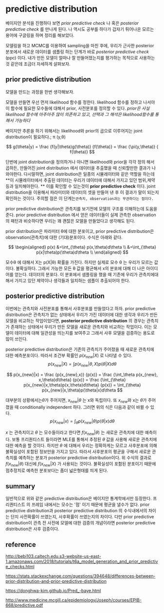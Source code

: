 # predictive distribution



베이지안 분석을 진행하다 보면 *prior predictive check*  나 혹은 *posterior predictive check* 를 만나게 된다. 나 역시도 공부를 하다가 갑자기 튀어나온 모르는 용어에 구글링을 하며 정리를 해보았다. 

 모델링을 하고 MCMC를 이용하여 sampling을 마친 후에, 우리가 근사한 posterior 분포에서 새로운 데이터를 샘플링 하는 단계가 바로 *posterior predictive check* (ppc) 이다. 내가 만든 모델이 얼마나 잘 만들어졌는지를 평가하는 목적으로 사용하는 것 같은데 조금더 자세하게 살펴보자.







## prior predictive distribution

 

모델을 만드는 과정을 한번 생각해보자. 

모델을 만들면 우선 먼저 likelihood 함수를 정한다. likelihood 함수를 정하고 나서야 이 함수에 필요한 모수들에 대해서 prior, 사전분포를 정의할 수 있다. *prior은 사실 likelihood 함수에 아주아주 많이 의존하고 있고, 선택과 그 해석은 likelihood함수를 통해서 가능하다* 

베이지안 추론을 하기 위해서는 likelihood와 prior의 곱으로 이루어지는 joint distribution이 필요하다.; &pi; (y,&theta;)


$$
g(\theta|y) = \frac {f(y|\theta)g(\theta)} {f(\theta)} = \frac {\pi(y,\theta)} { f(\theta)}
$$


단번에 joint distribution을 정의하거나 아니면 likelihood와 prior을 각각 정의 해서 곱하든, 만들어진 joint distribution 에서 데이터을 추출했을 때 신뢰할만한 결과가 나와야한다. 다시말하면,  joint distribution은 일종의 시뮬레이터와 같은 역할을 하는데 **이 시뮬레이터에서 추출된 데이터는 우리가 데이터에 대해서 가지고 있던 범위,제약 등과 일치해야한다. ** 이를 확인할 수 있는것이 **prior predictive check** 이다. joint distribution을 이용해서 파라미터와 데이터의 셋을 만들어 낸 후 이 결과가 말이 되는지 확인하는 것이다. 주의할 점은 이 단계는`관측치, observation과는 무관하다는 점이다.`

prior predictive distribution은 관측치를 보기전에 모델의 구조를 이해하는데 도움을 준다. prior predictive distribution 에서 얻은 데이터들이 실제 관측한 observation의 패턴과 비슷하다면 우리는 꽤 괜찮은 모델을 만들었다고 생각해도 된다. 

prior distribution은 파라미터 &theta;에 대한 분포이고, prior predictive distribution은 observation(관측치)에 대한 (기대)분포이다. 수식은 아래와 같다.



$$
\begin{aligned}
p(x) &=\int_{\theta} p(x,\theta)d\theta \\
	 &=\int_{\theta} p(x|\theta)p(\theta)d\theta \\
\end{aligned}
$$


모수&theta; 에 대해서 X는 p(X|&theta;) 확률을 가진다. 하지만 실제로 모수 &theta; 는 우리가 모르는 값이다. 불확실하다.  그래서 가능한 모든 &theta; 값을 평균해서 x의 분포에 대해 더 나은 아이디어를 얻는다. 데이터의 분포다. 이 분포에서 샘플링을 했을 때 기존에 우리가 관측치에대해서 가지고 있던 제약이나 생각들과 일치하는 샘플이 추출되어야 한다.  







## posterior predictive distribution



이번에는 관측치와 사전분포를 통해서 사후분포를 만들었다고 하자.  prior predictive distribution은 관측치가 없는 상태에서 우리가 가진 데이터에 대한 생각과 우리가 만든 모델을 비교하는 작업이었다면, **posterior predictive distribution** 의 경우는 관측치가 존재하는 상태에서 우리가 만든 모델을 새로운 관측치와 비교하는 작업이다. 이는 모델이 데이터에 대해 일관성을 띄는지를 보여주고 그래서 사후 모델을 검증하는 용도로 많이 쓰인다.

posterior predictive distribution은 기존의 관측치가 주어졌을 때 새로운 관측치에 대한 예측분포이다. 따라서 조건부 확률인 $p(x_{new}|X)$ 로 나타낼 수 있다.
$$
p(x_{new}|X) = \int p(x_{new}|\theta,X)p(\theta|X)d\theta
$$

$$
p(x_{new}|x) = \frac {p(x_{new},x)} {p(x)}  
= \frac {\int_\theta p(x_{new}, x,\theta)d\theta} {p(x)}  
= \frac {\int_{\theta} p(x_{new}|x,\theta)p(x,\theta)d\theta} {p(x)}
= \int_{\theta} p(x_{new}|x,\theta)p(\theta|x)d\theta
$$



대부분의 상황에서는$\theta$가 주어지면, $x_{new}|\theta$ 는 x와 독립이다. 또  $x_{new}$와 x는 $\theta$가 주어졌을 때 conditionally independent 하다. 그러면 위의 식은 다음과 같이 바뀔 수 있다.
$$
p(x_{new}|x) = \int_{\theta}  p(x_{new}|\theta)p(\theta|x)d\theta
$$



$x$ 는 관측치이고 $\theta$ 는 모수들이라고 한다면 $f(x_{new}|\theta)$ 는 새로운 관측치에 대한 예측이다. 보통 프리퀀티스트 들이라면 MLE를 통해서 추정된 $\theta$ 값을 사용해 새로운 관측치에대한 예측을 할 것이다. 하지만 $\theta$ 에 대해서 우리는 정확하게는 모르고 사후분포에 의해 불확실성이 포함된 정보만을 가지고 있다. 따라서 사후분포의 평균을 구해서 새로운 관측치를 예측하는 분포가 posterior predictive distribution이다. 위 수식의 결과로  $f(x_{new}|\theta)$  대신에 $f(x_{new}|X)$ 가 사용되는 것이다. 불확실성이 포함된 분포이기 때문에 점추정치로 예측한 분포보다는 좀더 넓은형태를 띄게 된다.







## summary



일반적으로 위와 같은 predictive distribution은 베이지안 통계학에서만 등장한다. 프리퀀티스트 의 프레임 내에서는 모수는 '점' 이기 때문에 평균을 낼수가 없다. prior predictive distribution과  posterior predictive distribution 의 수식내에서의 차이는 단지 사전확률이 쓰였는지, 사후확률이 쓰였는지의 차이다. 다만 prior predictive distribution이 관측 전 사전에 모델에 대한 검증의 개념이라면 posterior predictive distribution은 사후 검증이다.



## reference

http://bebi103.caltech.edu.s3-website-us-east-1.amazonaws.com/2018/tutorials/t6a_model_generation_and_prior_predictive_checks.html

https://stats.stackexchange.com/questions/394648/differences-between-prior-distribution-and-prior-predictive-distribution

https://donghwa-kim.github.io/Pred_-baye.html

http://www.medicine.mcgill.ca/epidemiology/Joseph/courses/EPIB-668/predictive.pdf